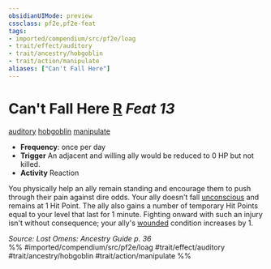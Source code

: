 ```yaml
---
obsidianUIMode: preview
cssclass: pf2e,pf2e-feat
tags:
- imported/compendium/src/pf2e/loag
- trait/effect/auditory
- trait/ancestry/hobgoblin
- trait/action/manipulate
aliases: ["Can't Fall Here"]
---
```

# Can't Fall Here  [R](chapter-9-playing-the-game.md#Actions "Reaction") *Feat 13*  
[auditory](auditory.md)  [hobgoblin](hobgoblin-locg.md)  [manipulate](manipulate.md)  

- **Frequency**: once per day
- **Trigger** An adjacent and willing ally would be reduced to 0 HP but not killed.
- **Activity** Reaction

You physically help an ally remain standing and encourage them to push through their pain against dire odds. Your ally doesn't fall [unconscious](conditions.md#Unconscious) and remains at 1 Hit Point. The ally also gains a number of temporary Hit Points equal to your level that last for 1 minute. Fighting onward with such an injury isn't without consequence; your ally's [wounded](conditions.md#Wounded) condition increases by 1.

*Source: Lost Omens: Ancestry Guide p. 36*  
%% #imported/compendium/src/pf2e/loag #trait/effect/auditory #trait/ancestry/hobgoblin #trait/action/manipulate %%